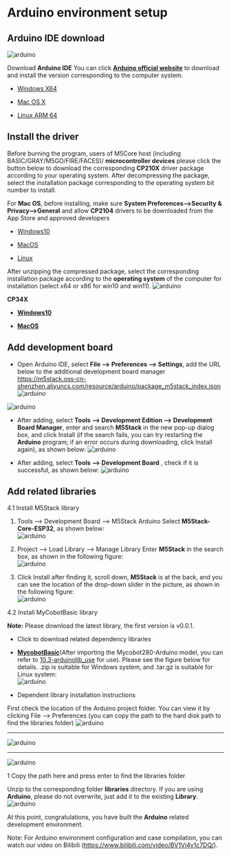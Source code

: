 # Arduino environment setup

## **Arduino IDE** download
![arduino](../../../resources/3-FunctionsAndApplications/6.developmentGuide/Arduino/build/10-1-1-001.jpg)

Download **Arduino IDE** You can click [**Arduino official website**](https://www.arduino.cc/en/software) to download and install the version corresponding to the computer system.

- [Windows X64](https://downloads.arduino.cc/arduino-1.8.16-windows.exe)

- [Mac OS X](https://downloads.arduino.cc/arduino-1.8.16-macosx.zip)

- [Linux ARM 64](https://downloads.arduino.cc/arduino-1.8.16-linuxaarch64.tar.xz)

## Install the driver

Before burning the program, users of M5Core host (including BASIC/GRAY/M5GO/FIRE/FACES)/ **microcontroller devices** please click the button below to download the corresponding **CP210X** driver package according to your operating system. After decompressing the package, select the installation package corresponding to the operating system bit number to install.

For **Mac OS**, before installing, make sure **System Preferences-->Security & Privacy-->General** and allow **CP2104** drivers to be downloaded from the App Store and approved developers

* [Windows10](https://m5stack.oss-cn-shenzhen.aliyuncs.com/resource/drivers/CP210x_VCP_Windows.zip)

* [MacOS](https://m5stack.oss-cn-shenzhen.aliyuncs.com/resource/drivers/CP210x_VCP_MacOS.zip)

* [Linux](https://m5stack.oss-cn-shenzhen.aliyuncs.com/resource/drivers/CP210x_VCP_Linux.zip)

After unzipping the compressed package, select the corresponding installation package according to the **operating system** of the computer for installation (select x64 or x86 for win10 and win11).
![arduino](../../../resources/3-FunctionsAndApplications/6.developmentGuide/Arduino/build/10-1-2-001.png)

**CP34X**

- [ **Windows10** ](https://download.elephantrobotics.com/software/drivers/CH9102_VCP_SER_Windows.exe)

- [ **MacOS** ](https://download.elephantrobotics.com/software/drivers/CH9102_VCP_MacOS.zip)
## Add development board

* Open Arduino IDE, select **File --> Preferences --> Settings**, add the URL below to the additional development board manager
https://m5stack.oss-cn-shenzhen.aliyuncs.com/resource/arduino/package_m5stack_index.json
![arduino](../../../resources/3-FunctionsAndApplications/6.developmentGuide/Arduino/build/10-1-3-001.png)

![arduino](../../../resources/3-FunctionsAndApplications/6.developmentGuide/Arduino/build/10-1-3-002.png)

* After adding, select **Tools --> Development Edition --> Development Board Manager**, enter and search **M5Stack** in the new pop-up dialog box, and click Install (if the search fails, you can try restarting the **Arduino** program; if an error occurs during downloading, click Install again), as shown below:
![arduino](../../../resources/3-FunctionsAndApplications/6.developmentGuide/Arduino/build/10-1-3-003.png)

* After adding, select **Tools --> Development Board** , check if it is successful, as shown below:
![arduino](../../../resources/3-FunctionsAndApplications/6.developmentGuide/Arduino/build/10-1-3-004.png)

## Add related libraries
4.1 Install M5Stack library<br>
1. Tools --> Development Board --> M5Stack Arduino Select **M5Stack-Core-ESP32**, as shown below:<br>
![arduino](../../../resources/3-FunctionsAndApplications/6.developmentGuide/Arduino/build/10-1-4.1-001.png)

2. Project --> Load Library --> Manage Library Enter **M5Stack** in the search box, as shown in the following figure:<br>
![arduino](../../../resources/3-FunctionsAndApplications/6.developmentGuide/Arduino/build/10-1-4.1-002.png)

3. Click Install after finding it, scroll down, **M5Stack** is at the back, and you can see the location of the drop-down slider in the picture, as shown in the following figure:<br>
![arduino](../../../resources/3-FunctionsAndApplications/6.developmentGuide/Arduino/build/10-1-4.1-003.png)

4.2 Install MyCobotBasic library<br>

**Note:** Please download the latest library, the first version is v0.0.1.

* Click to download related dependency libraries
- [**MycobotBasic**](https://github.com/elephantrobotics/MyCobotBasic/tags)(After importing the Mycobot280-Arduino model, you can refer to [10.3-arduinolib_use](10.3-arduinolib_use.md) for use). Please see the figure below for details. .zip is suitable for Windows system, and .tar.gz is suitable for Linux system:<br>
![arduino](../../../resources/3-FunctionsAndApplications/6.developmentGuide/Arduino/build/10-1-4.2-001.png)

* Dependent library installation instructions

First check the location of the Arduino project folder. You can view it by clicking File --> Preferences (you can copy the path to the hard disk path to find the libraries folder)
![arduino](../../../resources/3-FunctionsAndApplications/6.developmentGuide/Arduino/build/10-1-4.2-002.png)

---
![arduino](../../../resources/3-FunctionsAndApplications/6.developmentGuide/Arduino/build/10-1-4.2-003.png)

---
![arduino](../../../resources/3-FunctionsAndApplications/6.developmentGuide/Arduino/build/10-1-4.2-004.jpg)

1 Copy the path here and press enter to find the libraries folder

Unzip to the corresponding folder **libraries** directory. If you are using **Arduino**, please do not overwrite, just add it to the existing **Library**.
![arduino](../../../resources/3-FunctionsAndApplications/6.developmentGuide/Arduino/build/10-1-4.2-005.png)

At this point, congratulations, you have built the **Arduino** related development environment.

Note: For Arduino environment configuration and case compilation, you can watch our video on Bilibili (https://www.bilibili.com/video/BV1Vi4y1c7DQ/).